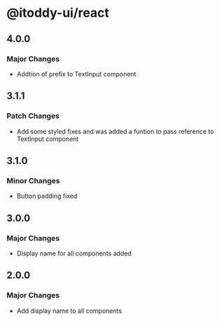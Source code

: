 # @itoddy-ui/react

## 4.0.0

### Major Changes

- Addtion of prefix to TextInput component

## 3.1.1

### Patch Changes

- Add some styled fixes and was added a funtion to pass reference to TextInput component

## 3.1.0

### Minor Changes

- Button padding fixed

## 3.0.0

### Major Changes

- Display name for all components added

## 2.0.0

### Major Changes

- Add display name to all components
